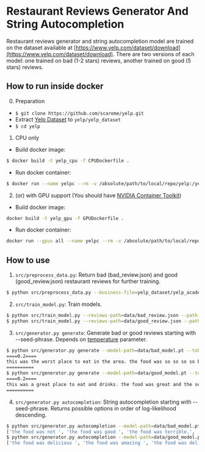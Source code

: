 Restaurant Reviews Generator And String Autocompletion
======================================================
Restaurant reviews generator and string autocompletion model are trained on the dataset available at [https://www.yelp.com/dataset/download](https://www.yelp.com/dataset/download). There are two versions of each model: one trained on bad (1-2 stars) reviews, another trained on good
(5 stars) reviews.

How to run inside docker
------------------------
0. Preparation
- `$ git clone https://github.com/scareme/yelp.git`
- Extract [Yelp Dataset](https://www.yelp.com/dataset/download) to `yelp/yelp_dataset`
- `$ cd yelp`

1. CPU only

- Build docker image:
```bash
$ docker build -t yelp_cpu -f CPUDockerfile .
```

- Run docker container:
```bash
$ docker run --name yelpc --rm -v /absolute/path/to/local/repo/yelp:/yelp -i -t yelp_cpu bash
```

2. (or) with GPU support (You should have [NVIDIA Container Toolkit](https://docs.nvidia.com/datacenter/cloud-native/container-toolkit/install-guide.html#docker))

- Build docker image:
```bash
docker build -t yelp_gpu -f GPUDockerfile .
```

- Run docker container:
```bash
docker run --gpus all --name yelpc --rm -v /absolute/path/to/local/repo/yelp:/yelp -i -t yelp_gpu bash
```

How to use
----------

1. `src/preprocess_data.py`: Return bad (bad_review.json) and good (good_review.json) restaurant reviews for further training.

```bash
$ python src/preprocess_data.py --business-file=yelp_dataset/yelp_academic_dataset_business.json --reviews-file=yelp_dataset/yelp_academic_dataset_review.json --output-dir=data
```

2. `src/train_model.py`: Train models.
```bash
$ python src/train_model.py --reviews-path=data/bad_review.json --path-to-save-model=data/bad_model.pt --path-to-save-tokenizer=data/bad_tokenizer.dump
$ python src/train_model.py --reviews-path=data/good_review.json --path-to-save-model=data/good_model.pt --path-to-save-tokenizer=data/good_tokenizer.dump
```

3. `src/generator.py generate`: Generate bad or good reviews starting with --seed-phrase. Depends on [temperature](https://cs.stackexchange.com/questions/79241/what-is-temperature-in-lstm-and-neural-networks-generally) parameter.
```bash
$ python src/generator.py generate --model-path=data/bad_model.pt --tokenizer-path=data/bad_tokenizer.dump --seed-phrase="this was "
====0.2====
this was the worst place to eat in the area. the food was so so so so bad i was not impressed with the food. the chicken was dry and the chicken was not fresh. the sauce was so so. waiter was nice but the food was not good.
==========
$ python src/generator.py generate --model-path=data/good_model.pt --tokenizer-path=data/good_tokenizer.dump --seed-phrase="this was "
====0.2====
this was a great place to eat and drinks. the food was great and the service was excellent. we will definitely be back.
==========
```

4. `src/generator.py autocompletion`: String autocompletion starting with --seed-phrase. Returns possible options in order of log-likelihood descending.
```bash
$ python src/generator.py autocompletion --model-path=data/bad_model.pt --tokenizer-path=data/bad_tokenizer.dump --seed-phrase="the food was " --beam-size=5
['the food was not ', 'the food was good ', 'the food was terrible.', 'the food was good,', 'the food was terrible ']
$ python src/generator.py autocompletion --model-path=data/good_model.pt --tokenizer-path=data/good_tokenizer.dump --seed-phrase="the food was "--beam-size=5
['the food was delicious ', 'the food was amazing ', 'the food was delicious.', 'the food was amazing!', 'the food was excellent ']
```
